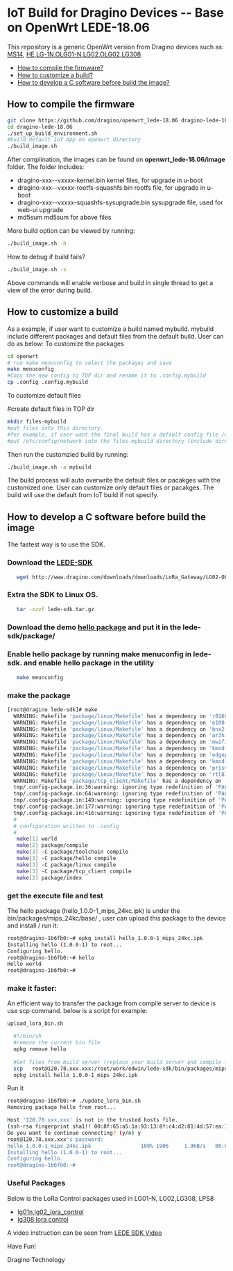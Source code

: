 IoT Build for Dragino Devices -- Base on OpenWrt LEDE-18.06
===============
This repository is a generic OpenWrt version from Dragino devices such as:
[MS14](http://www.dragino.com/products/mother-board.html), [HE](http://www.dragino.com/products/linux-module/item/87-he.html),[LG-1N](http://www.dragino.com/products/lora/item/143-lg01n.html),[OLG01-N](http://www.dragino.com/products/lora/item/144-olg01n.html),[LG02](http://www.dragino.com/products/lora/item/135-lg02.html),[OLG02](http://www.dragino.com/products/lora/item/136-olg02.html),[LG308](http://www.dragino.com/products/lora/item/140-lg308.html).

<!-- TOC depthFrom:1 -->
 - [How to compile the firmware?](#how-to-compile-the-firmware)
 - [How to customize a build?](#how-to-customize-a-build)
 - [How to develop a C software before build the image?](#how-to-develop-a-c-software-before-build-the-image)
<!-- /TOC -->

## How to compile the firmware

``` bash
git clone https://github.com/dragino/openwrt_lede-18.06 dragino-lede-18.06
cd dragino-lede-18.06
./set_up_build_environment.sh
#build default IoT App on openwrt directory
./build_image.sh
```

After complination, the images can be found on **openwrt_lede-18.06/image** folder. The folder includes:

- dragino-xxx--vxxxx-kernel.bin kernel files, for upgrade in u-boot
- dragino-xxx--vxxxx-rootfs-squashfs.bin rootfs file, for upgrade in u-boot
- dragino-xxx--vxxxx-squashfs-sysupgrade.bin sysupgrade file, used for web-ui upgrade
- md5sum md5sum for above files

More build option can be viewed by running:
``` bash
./build_image.sh -h
```

How to debug if build fails?
``` bash
./build_image.sh -s
```
Above commands will enable verbose and build in single thread to get a view of the error during build.

## How to customize a build

As a example, if user want to customize a build named mybuild. mybuild include different packages and default files from the default build. User can do as below: To customize the packages

``` bash
cd openwrt
# run make menuconfig to select the packages and save
make menuconfig
#Copy the new config to TOP dir and rename it to .config.mybuild
cp .config .config.mybuild
```
To customize default files

#create default files in TOP dir
``` bash
mkdir files-mybuild
#put files into this directory. 
#for example, if user want the final build has a default config file /etc/config/network. user can 
#put /etc/config/network into the files-mybuild directory (include directory /etc and /etc/config)
```

Then run the customzied build by running:
``` bash
./build_image.sh -a mybuild
```
The build process will auto overwrite the default files or pacakges with the customized one. User can customize only default files or pacakges. The build will use the default from IoT build if not specify.

## How to develop a C software before build the image
The fastest way is to use the SDK. 

### Download the [LEDE-SDK](http://www.dragino.com/downloads/downloads/LoRa_Gateway/LG02-OLG02/lede-sdk.tar.gz) 
``` bash
   wget http://www.dragino.com/downloads/downloads/LoRa_Gateway/LG02-OLG02/lede-sdk.tar.gz
```

### Extra the SDK to Linux OS. 
``` bash
   tar -xzvf lede-sdk.tar.gz
```
### Download the demo [hello package](http://www.dragino.com/downloads/downloads/LoRa_Gateway/LG02-OLG02/hello.tgz) and put it in the lede-sdk/package/

### Enable hello package by running make menuconfig in lede-sdk. and enable hello package in the utility
``` bash
   make meunconfig
```
### make the package 
``` bash
[root@dragino lede-sdk]# make
  WARNING: Makefile 'package/linux/Makefile' has a dependency on 'r8169-firmware', which does not exist
  WARNING: Makefile 'package/linux/Makefile' has a dependency on 'e100-firmware', which does not exist
  WARNING: Makefile 'package/linux/Makefile' has a dependency on 'bnx2-firmware', which does not exist
  WARNING: Makefile 'package/linux/Makefile' has a dependency on 'ar3k-firmware', which does not exist
  WARNING: Makefile 'package/linux/Makefile' has a dependency on 'mwifiex-sdio-firmware', which does not exist
  WARNING: Makefile 'package/linux/Makefile' has a dependency on 'kmod-phy-bcm-ns-usb2', which does not exist
  WARNING: Makefile 'package/linux/Makefile' has a dependency on 'edgeport-firmware', which does not exist
  WARNING: Makefile 'package/linux/Makefile' has a dependency on 'kmod-phy-bcm-ns-usb3', which does not exist
  WARNING: Makefile 'package/linux/Makefile' has a dependency on 'prism54-firmware', which does not exist
  WARNING: Makefile 'package/linux/Makefile' has a dependency on 'rtl8192su-firmware', which does not exist
  WARNING: Makefile 'package/tcp_client/Makefile' has a dependency on 'libuci', which does not exist
  tmp/.config-package.in:36:warning: ignoring type redefinition of 'PACKAGE_libc' from 'boolean' to 'tristate'
  tmp/.config-package.in:64:warning: ignoring type redefinition of 'PACKAGE_libgcc' from 'boolean' to 'tristate'
  tmp/.config-package.in:149:warning: ignoring type redefinition of 'PACKAGE_libpthread' from 'boolean' to 'tristate'
  tmp/.config-package.in:177:warning: ignoring type redefinition of 'PACKAGE_librt' from 'boolean' to 'tristate'
  tmp/.config-package.in:416:warning: ignoring type redefinition of 'PACKAGE_tcp_client' from 'boolean' to 'tristate'
  #
  # configuration written to .config
  #
   make[1] world
   make[2] package/compile
   make[3] -C package/toolchain compile
   make[3] -C package/hello compile
   make[3] -C package/linux compile
   make[3] -C package/tcp_client compile
   make[2] package/index
```

### get the execute file and test
The hello package (hello_1.0.0-1_mips_24kc.ipk) is under the bin/packages/mips_24kc/base/ , user can upload this package to the device and install / run it: 
``` bash
root@dragino-1b6fb0:~# opkg install hello_1.0.0-1_mips_24kc.ipk 
Installing hello (1.0.0-1) to root...
Configuring hello.
root@dragino-1b6fb0:~# hello 
Hello world
root@dragino-1b6fb0:~# 
```

### make it faster:
An efficient way to transfer the package from compile server to device is use scp command. below is a script for example: 
``` bash
upload_lora_bin.sh

  #!/bin/sh
  #remove the current bin file
  opkg remove hello
  
  #Get files from build server (replace your build server and compile link here)
  scp   root@120.78.xxx.xxx:/root/work/edwin/lede-sdk/bin/packages/mips_24kc/base/hello_1.0.0-1_mips_24kc.ipk ./
  opkg install hello_1.0.0-1_mips_24kc.ipk
```
Run it 

``` bash
root@dragino-1b6fb0:~# ./update_lora_bin.sh 
Removing package hello from root...

Host '120.78.xxx.xxx' is not in the trusted hosts file.
(ssh-rsa fingerprint sha1!! 00:8f:65:a5:1a:93:13:8f:c4:d2:81:4d:57:ea:14:49:47:54:0e:75)
Do you want to continue connecting? (y/n) y
root@120.78.xxx.xxx's password: 
hello_1.0.0-1_mips_24kc.ipk                100% 1906     1.9KB/s   00:00    
Installing hello (1.0.0-1) to root...
Configuring hello.
root@dragino-1b6fb0:~#
```

### Useful Packages
Below is the LoRa Control packages used in LG01-N, LG02,LG308, LPS8
- [lg01n,lg02_lora_control](https://github.com/dragino/dragino-packages/tree/lg02/lg02-pkt-fwd)
- [lg308 lora control](https://github.com/dragino/dragino-packages/tree/lg02/lora-gateway)

A video instruction can be seen from [LEDE SDK Video](https://youtu.be/SVtAVF93cpw)

Have Fun!

Dragino Technology


